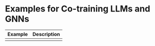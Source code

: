 # Examples for Co-training LLMs and GNNs

| Example | Description |
| ------- | ----------- |
|         |             |
